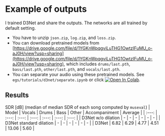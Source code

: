 # Example of outputs
I trained D3Net and share the outputs. The networks are all trained by default setting.
- You have to unzip `json.zip`, `log.zip`, and `loss.zip`.
- You can download pretrained models from [https://drive.google.com/file/d/1YGKnWpqgviLuTHG1OwtzIFuMU_o-aJ0H/view?usp=sharing](https://drive.google.com/file/d/1YGKnWpqgviLuTHG1OwtzIFuMU_o-aJ0H/view?usp=sharing), which includes `drums/last.pth`, `bass/last.pth`, `other/last.pth`, and `vocals/last.pth`.
- You can separate your audio using these pretrained models. See `egs/tutorials/d3net/separate.ipynb` or click [![Open In Colab](https://colab.research.google.com/assets/colab-badge.svg)](https://colab.research.google.com/github/tky823/DNN-based_source_separation/blob/main/egs/tutorials/d3net/separate.ipynb).

## Results
SDR [dB] (median of median SDR of each song computed by `museval`)
| Model | Vocals | Drums | Bass | Other | Accompaniment | Average |
| :---: | :---: | :---: | :---: | :---: | :---: | :---: |
| D3Net w/o dilation | - | - | - | - | - | - |
| D3Net standard dilation | - | - | - | - | - | - |
| D3Net | 6.82 | 6.29 | 4.77 | 4.51 | 13.06 | 5.60 |
